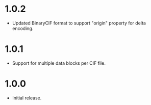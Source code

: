 # 1.0.2
* Updated BinaryCIF format to support "origin" property for delta encoding.

# 1.0.1
* Support for multiple data blocks per CIF file.

# 1.0.0
* Initial release.  